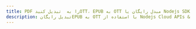---title: PDF را به  تبدیل کنیدOTT، EPUB به OTT مبدل رایگان یا Nodejs SDKdescription: تبدیل رایگانEPUB به OTT با استفاده از Nodejs Cloud APIs & SDK همچنین اسناد PDF را در Cloud ایجاد، ویرایش و رندر کنید.---
